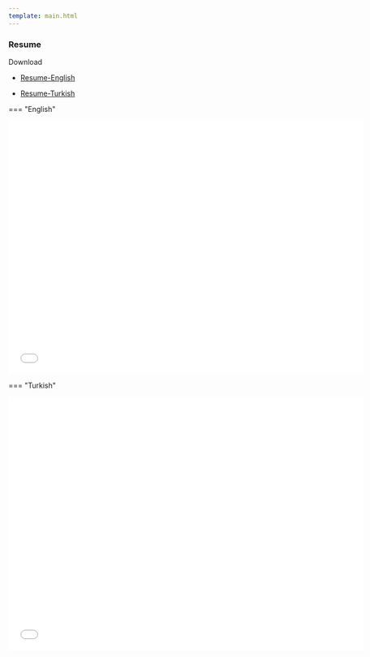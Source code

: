 ```yaml
---
template: main.html
---
```


### Resume

Download 

- [Resume-English](ali_emre_en_cv.pdf)

- [Resume-Turkish](ali_emre_tr_cv.pdf)


=== "English"

<iframe width=700, height=500 frameBorder=0 src="ugur_coruh_en_cv"></iframe>

=== "Turkish"

<iframe width=700, height=500 frameBorder=0 src="ugur_coruh_tr_cv.pdf"></iframe>


